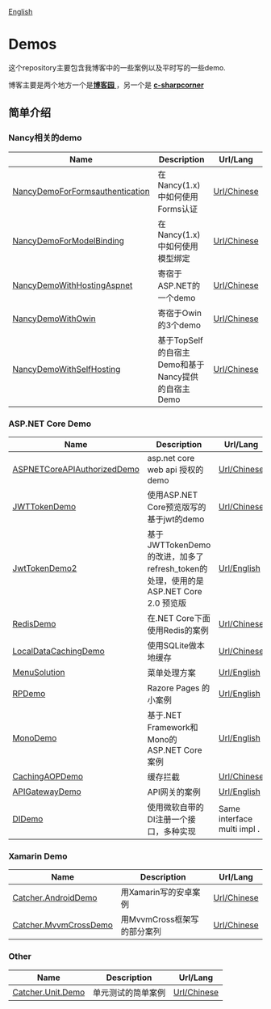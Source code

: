 [English](./README.md)

# Demos

这个repository主要包含我博客中的一些案例以及平时写的一些demo.

博客主要是两个地方一个是[**博客园** ](https://www.cnblogs.com/catcher1994) ，另一个是 [**c-sharpcorner**](http://www.c-sharpcorner.com/members/catcher-wong)   

## 简单介绍

### Nancy相关的demo


| Name | Description | Url/Lang  |
|--------- |------------- |---------|
| [NancyDemoForFormsauthentication](https://github.com/catcherwong/Demos/tree/master/src/NancyDemoForFormsauthentication) |  在Nancy(1.x)中如何使用Forms认证 |[Url/Chinese](http://www.cnblogs.com/catcher1994/p/5195387.html)
| [NancyDemoForModelBinding](https://github.com/catcherwong/Demos/tree/master/src/NancyDemoForModelBinding) |  在Nancy(1.x)中如何使用模型绑定 |[Url/Chinese](http://www.cnblogs.com/catcher1994/p/5181663.html)
| [NancyDemoWithHostingAspnet](https://github.com/catcherwong/Demos/tree/master/src/NancyDemoWithHostingAspnet) |  寄宿于ASP.NET的一个demo  |[Url/Chinese](http://www.cnblogs.com/catcher1994/p/5145173.html)
| [NancyDemoWithOwin](https://github.com/catcherwong/Demos/tree/master/src/NancyDemoWithOwin) |  寄宿于Owin的3个demo   |[Url/Chinese](http://www.cnblogs.com/catcher1994/p/5154913.html)
| [NancyDemoWithSelfHosting](https://github.com/catcherwong/Demos/tree/master/src/NancyDemoWithSelfHosting) |  基于TopSelf的自宿主Demo和基于Nancy提供的自宿主Demo |[Url/Chinese](http://www.cnblogs.com/catcher1994/p/5155082.html)
    
### ASP.NET Core Demo


| Name | Description | Url/Lang  |
|--------- |------------- |---------|
| [ASPNETCoreAPIAuthorizedDemo](https://github.com/catcherwong/Demos/tree/master/src/ASPNETCoreAPIAuthorizedDemo) |  asp.net core web api 授权的demo |[Url/Chinese](http://www.cnblogs.com/catcher1994/p/6021046.html)
| [JWTTokenDemo](https://github.com/catcherwong/Demos/tree/master/src/JWTTokenDemo) |   使用ASP.NET Core预览版写的基于jwt的demo |[Url/Chinese](http://www.cnblogs.com/catcher1994/p/6057484.html)
| [JwtTokenDemo2](https://github.com/catcherwong/Demos/tree/master/src/JwtTokenDemo2) |  基于JWTTokenDemo的改进，加多了refresh_token的处理，使用的是ASP.NET Core 2.0 预览版         |[Url/English](http://www.c-sharpcorner.com/article/handle-refresh-token-using-asp-net-core-2-0-and-json-web-token/)
| [RedisDemo](https://github.com/catcherwong/Demos/tree/master/src/RedisDemo) |  在.NET Core下面使用Redis的案例   |[Url/Chinese](http://www.cnblogs.com/catcher1994/p/5934931.html)
| [LocalDataCachingDemo](https://github.com/catcherwong/Demos/tree/master/src/LocalDataCachingDemo) |   使用SQLite做本地缓存  |[Url/Chinese](http://www.cnblogs.com/catcher1994/p/7635133.html)
| [MenuSolution](https://github.com/catcherwong/Demos/tree/master/src/MenuSolutions) |  菜单处理方案  |[Url/English](http://www.c-sharpcorner.com/article/solutions-for-menu-in-asp-net-core/)
| [RPDemo](https://github.com/catcherwong/Demos/tree/master/src/RPDemo) |  Razore Pages 的小案例  |[Url/English](http://www.c-sharpcorner.com/article/building-a-simple-web-app-using-razor-pages/)
| [MonoDemo](https://github.com/catcherwong/Demos/tree/master/src/MonoDemo) |  基于.NET Framework和Mono的ASP.NET Core 案例    |[Url/English](http://www.c-sharpcorner.com/article/running-asp-net-core-2-0-via-mono/)
| [CachingAOPDemo](https://github.com/catcherwong/Demos/tree/master/src/CachingAOPDemo) |  缓存拦截 |[Url/Chinese](http://www.cnblogs.com/catcher1994/p/7788890.html)
| [APIGatewayDemo](https://github.com/catcherwong/Demos/tree/master/src/APIGatewayDemo) |  API网关的案例 |[Url/English](http://www.c-sharpcorner.com/article/building-api-gateway-using-ocelot-in-asp-net-core/)      
|[DIDemo](https://github.com/catcherwong/Demos/tree/master/src/DIDemo) | 使用微软自带的DI注册一个接口，多种实现 |  Same interface multi impl . |[Url/Chinese](http://www.cnblogs.com/catcher1994/p/handle-multi-implementations-with-same-interface-in-dotnet-core.html)  

### Xamarin Demo


| Name | Description | Url/Lang  |
|--------- |------------- |---------|
| [Catcher.AndroidDemo](https://github.com/catcherwong/Demos/tree/master/src/Catcher.AndroidDemo) |  用Xamarin写的安卓案例 |[Url/Chinese](http://www.cnblogs.com/catcher1994/category/819314.html)
| [Catcher.MvvmCrossDemo](https://github.com/catcherwong/Demos/tree/master/src/Catcher.MvvmCrossDemo) |  用MvvmCross框架写的部分案列 |[Url/Chinese](http://www.cnblogs.com/catcher1994/category/819314.html)

### Other


| Name | Description | Url/Lang  |
|--------- |------------- |---------|
| [Catcher.Unit.Demo](https://github.com/catcherwong/Demos/tree/master/src/Catcher.Unit.Demo) |  单元测试的简单案例 |[Url/Chinese](http://www.cnblogs.com/catcher1994/p/5498530.html)


    
